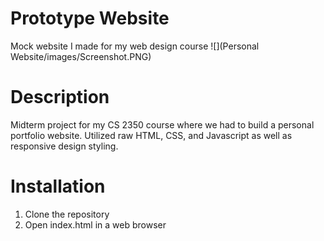 # Prototype Website
 Mock website I made for my web design course 
 ![](Personal Website/images/Screenshot.PNG)

 # Description
 Midterm project for my CS 2350 course where we had to build a personal portfolio website. Utilized raw HTML, CSS, and Javascript as well as responsive design styling. 

 # Installation

 1. Clone the repository
 2. Open index.html in a web browser
